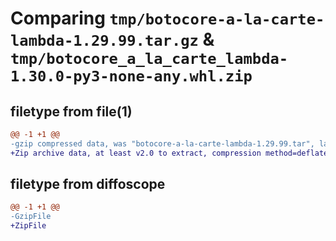 # Comparing `tmp/botocore-a-la-carte-lambda-1.29.99.tar.gz` & `tmp/botocore_a_la_carte_lambda-1.30.0-py3-none-any.whl.zip`

## filetype from file(1)

```diff
@@ -1 +1 @@
-gzip compressed data, was "botocore-a-la-carte-lambda-1.29.99.tar", last modified: Sat Mar 25 01:22:52 2023, max compression
+Zip archive data, at least v2.0 to extract, compression method=deflate
```

## filetype from diffoscope

```diff
@@ -1 +1 @@
-GzipFile
+ZipFile
```

